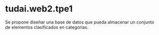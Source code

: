 # tudai.web2.tpe1
Se propone diseñar una base de datos que pueda almacenar un conjunto de elementos clasificados en categorías.
